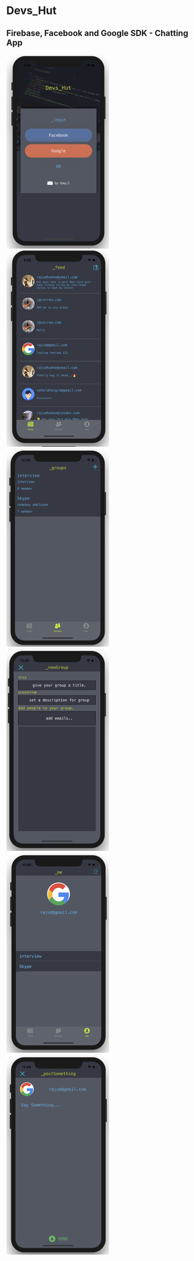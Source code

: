 # Devs_Hut
## Firebase, Facebook and Google SDK - Chatting App


<img src="Screenshot/1.png" width="270"/> <img src="Screenshot/2.png" width="270"/> <img src="Screenshot/3.png" width="270"/>
<img src="Screenshot/4.png" width="270"/> <img src="Screenshot/5.png" width="270"/> <img src="Screenshot/6.png" width="270"/>

